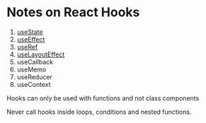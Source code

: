 # Notes on React Hooks

1. [useState](https://github.com/nilanshu96/react-hooks-tutorial/tree/useState)
2. [useEffect](https://github.com/nilanshu96/react-hooks-tutorial/tree/useEffect)
3. [useRef](https://github.com/nilanshu96/react-hooks-tutorial/tree/useRef)
4. [useLayoutEffect](https://github.com/nilanshu96/react-hooks-tutorial/tree/useLayoutEffect)
5. useCallback
6. useMemo
7. useReducer
8. useContext

Hooks can only be used with functions and not class components

Never call hooks inside loops, conditions and nested functions.
